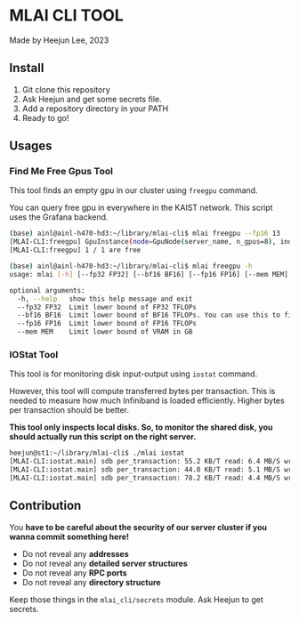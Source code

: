 # MLAI CLI TOOL

Made by Heejun Lee, 2023

## Install

1. Git clone this repository
2. Ask Heejun and get some secrets file.
3. Add a repository directory in your PATH
4. Ready to go!

## Usages

### Find Me Free Gpus Tool

This tool finds an empty gpu in our cluster using `freegpu` command.

You can query free gpu in everywhere in the KAIST network. This script uses the Grafana backend.

```sh
(base) ainl@ainl-h470-hd3:~/library/mlai-cli$ mlai freegpu --fp16 13
[MLAI-CLI:freegpu] GpuInstance(node=GpuNode(server_name, n_gpus=8), index=0, name=2080Ti, mem=4.9%, compute=0.0%, spec=GpuSpec(fp32=13.6, fp16=57, bf16=0, vram=11))
[MLAI-CLI:freegpu] 1 / 1 are free
```

```sh
(base) ainl@ainl-h470-hd3:~/library/mlai-cli$ mlai freegpu -h
usage: mlai [-h] [--fp32 FP32] [--bf16 BF16] [--fp16 FP16] [--mem MEM]

optional arguments:
  -h, --help   show this help message and exit
  --fp32 FP32  Limit lower bound of FP32 TFLOPs
  --bf16 BF16  Limit lower bound of BF16 TFLOPs. You can use this to filter out older gpu than Ampere.
  --fp16 FP16  Limit lower bound of FP16 TFLOPs
  --mem MEM    Limit lower bound of VRAM in GB
```

### IOStat Tool

This tool is for monitoring disk input-output using `iostat` command. 

However, this tool will compute transferred bytes per transaction. This is needed to measure how much Infiniband is loaded efficiently. Higher bytes per transaction should be better.

**This tool only inspects local disks. So, to monitor the shared disk, you should actually run this script on the right server.**

```sh
heejun@st1:~/library/mlai-cli$ ./mlai iostat
[MLAI-CLI:iostat.main] sdb per_transaction: 55.2 KB/T read: 6.4 MB/S write: 12.8 MB/S
[MLAI-CLI:iostat.main] sdb per_transaction: 44.0 KB/T read: 5.1 MB/S write: 9.6 MB/S
[MLAI-CLI:iostat.main] sdb per_transaction: 78.2 KB/T read: 4.4 MB/S write: 38.5 MB/S
```

## Contribution

You **have to be careful about the security of our server cluster if you wanna commit something here!**

- Do not reveal any **addresses**
- Do not reveal any **detailed server structures**
- Do not reveal any **RPC ports**
- Do not reveal any **directory structure**

Keep those things in the `mlai_cli/secrets` module. Ask Heejun to get secrets.
